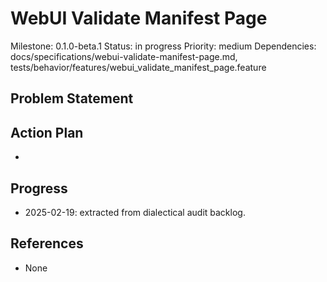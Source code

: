 # WebUI Validate Manifest Page
Milestone: 0.1.0-beta.1
Status: in progress
Priority: medium
Dependencies: docs/specifications/webui-validate-manifest-page.md, tests/behavior/features/webui_validate_manifest_page.feature

## Problem Statement
<description>


## Action Plan
- <tasks>

## Progress
- 2025-02-19: extracted from dialectical audit backlog.

## References
- None
